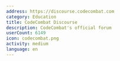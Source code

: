 ```yaml
---
address: https://discourse.codecombat.com
category: Education
title: CodeCombat Discourse
description: CodeCombat's official forum
userCount: 6149
icon: codecombat.png
activity: medium
language: en
---
```

